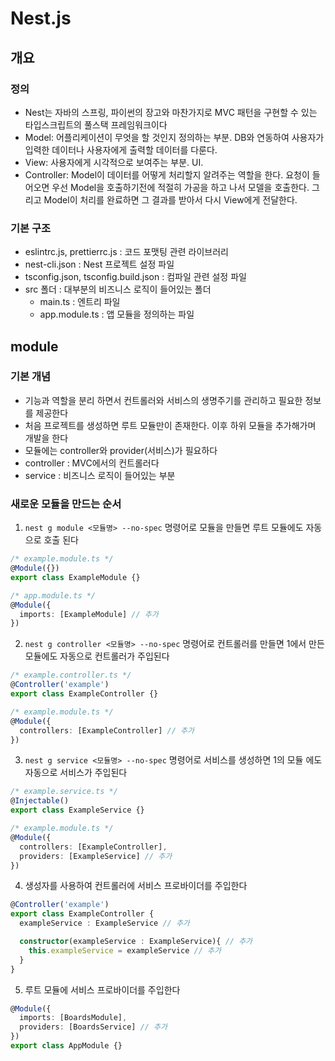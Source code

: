 # Nest.js
## 개요
### 정의
- Nest는 자바의 스프링, 파이썬의 장고와 마찬가지로 MVC 패턴을 구현할 수 있는 타입스크립트의 풀스택 프레임워크이다
- Model: 어플리케이션이 무엇을 할 것인지 정의하는 부분. DB와 연동하여 사용자가 입력한 데이터나 사용자에게 출력할 데이터를 다룬다.
- View: 사용자에게 시각적으로 보여주는 부분. UI.
- Controller: Model이 데이터를 어떻게 처리할지 알려주는 역할을 한다. 요청이 들어오면 우선 Model을 호출하기전에 적절히 가공을 하고 나서 모델을 호출한다. 그리고 Model이 처리를 완료하면 그 결과를 받아서 다시 View에게 전달한다.

### 기본 구조
- eslintrc.js, prettierrc.js : 코드 포맷팅 관련 라이브러리
- nest-cli.json : Nest 프로젝트 설정 파일
- tsconfig.json, tsconfig.build.json : 컴파일 관련 설정 파일
- src 폴더 : 대부분의 비즈니스 로직이 들어있는 폴더
  - main.ts : 엔트리 파일
  - app.module.ts : 앱 모듈을 정의하는 파일

## module
### 기본 개념
- 기능과 역할을 분리 하면서 컨트롤러와 서비스의 생명주기를 관리하고 필요한 정보를 제공한다
- 처음 프로젝트를 생성하면 루트 모듈만이 존재한다. 이후 하위 모듈을 추가해가며 개발을 한다
- 모듈에는 controller와 provider(서비스)가 필요하다
- controller : MVC에서의 컨트롤러다
- service : 비즈니스 로직이 들어있는 부분

### 새로운 모듈을 만드는 순서
1. `nest g module <모듈명> --no-spec` 명령어로 모듈을 만들면 루트 모듈에도 자동으로 호출 된다
```typescript
/* example.module.ts */
@Module({})
export class ExampleModule {}
```

```typescript
/* app.module.ts */
@Module({
  imports: [ExampleModule] // 추가
})
```

2. `nest g controller <모듈명> --no-spec` 명령어로 컨트롤러를 만들면 1에서 만든 모듈에도 자동으로 컨트롤러가 주입된다
```typescript
/* example.controller.ts */
@Controller('example')
export class ExampleController {}
```

```typescript
/* example.module.ts */
@Module({
  controllers: [ExampleController] // 추가
})
```

3. `nest g service <모듈명> --no-spec` 명령어로 서비스를 생성하면 1의 모듈 에도 자동으로 서비스가 주입된다
```typescript
/* example.service.ts */
@Injectable()
export class ExampleService {}
```

```typescript
/* example.module.ts */
@Module({
  controllers: [ExampleController],
  providers: [ExampleService] // 추가
})
```

4. 생성자를 사용하여 컨트롤러에 서비스 프로바이더를 주입한다
```typescript
@Controller('example')
export class ExampleController {
  exampleService : ExampleService // 추가

  constructor(exampleService : ExampleService){ // 추가
    this.exampleService = exampleService // 추가
  }
}
```

5. 루트 모듈에 서비스 프로바이더를 주입한다
```typescript
@Module({
  imports: [BoardsModule],
  providers: [BoardsService] // 추가
})
export class AppModule {}
```

